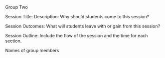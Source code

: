 Group Two

Session Title: 
Description: Why should students come to this session? 

Session Outcomes: What will students leave with or gain from this session?

Session Outline:  Include the flow of the session and the time for each section.

Names of group members 
